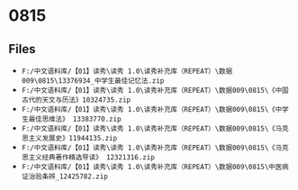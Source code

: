 # 0815

## Files

- `F:/中文语料库/【01】读秀\读秀 1.0\读秀补充库（REPEAT）\数据009\0815\13376934_中学生最佳记忆法.zip`
- `F:/中文语料库/【01】读秀\读秀 1.0\读秀补充库（REPEAT）\数据009\0815\《中国古代的天文与历法》10324735.zip`
- `F:/中文语料库/【01】读秀\读秀 1.0\读秀补充库（REPEAT）\数据009\0815\《中学生最佳思维法》 13383770.zip`
- `F:/中文语料库/【01】读秀\读秀 1.0\读秀补充库（REPEAT）\数据009\0815\《马克思主义发展史》11944135.zip`
- `F:/中文语料库/【01】读秀\读秀 1.0\读秀补充库（REPEAT）\数据009\0815\《马克思主义经典著作精选导读》 12321316.zip`
- `F:/中文语料库/【01】读秀\读秀 1.0\读秀补充库（REPEAT）\数据009\0815\中医病证治验条辨_12425782.zip`

